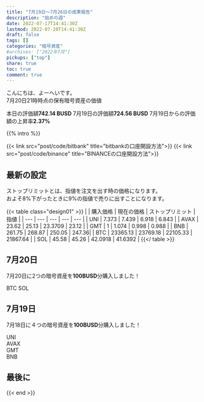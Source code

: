 ```yaml
---
title: "7月19日〜7月26日の成果報告"
description: "始めの週"
date: 2022-07-17T14:41:30Z
lastmod: 2022-07-20T14:41:30Z
draft: false
tags: []
categories: "暗号資産"
#archives: ["2022年7月"]
pickups: ["top"]
share: true
toc: true
comment: true
---
```


こんにちは、よーへいです。  
7月20日21時時点の保有暗号資産の価値

本日の評価額**742.14 BUSD** 
7月19日の評価額**724.56 BUSD**
7月19日からの評価額の上昇率**2.37%**  

<!--more-->

{{% intro %}} 

{{< link src="post/code/bitbank" title="bitbankの口座開設方法">}}
{{< link src="post/code/binance" title="BINANCEの口座開設方法">}}
  
## 最新の設定

ストップリミットとは、指値を注文を出す時の価格になります。  
およそ8%下がったときに9%の指値で売りに出すことになります。

{{< table class="design01" >}}
|  | 購入価格 | 現在の価格 | ストップリミット | 指値 |
| --- | --- | --- | --- | --- |
| UNI | 7.373 | 7.439 | 6.918 | 6.843 |
| AVAX | 23.62 | 25.13 | 23.3709 | 23.12 |
| GMT | 1 | 1.074 | 0.998 | 0.988 |
| BNB | 261.75 | 268.87 | 250.05 | 247.36|
| BTC | 23365.13 | 23769.18 | 22105.33 | 21867.64 |
| SOL | 45.58 | 45.26 | 42.0918 | 41.6392 |
{{</ table >}}


## 7月20日

7月20日に2つの暗号資産を**100BUSD**分購入しました！   

BTC
SOL

## 7月19日

7月18日に４つの暗号資産を**100BUSD**分購入しました！   

UNI  
AVAX  
GMT   
BNB  

## 最後に

{{< end >}} 





